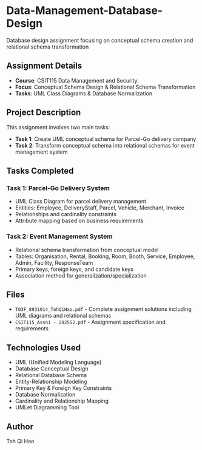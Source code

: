 # Data-Management-Database-Design

Database design assignment focusing on conceptual schema creation and relational schema transformation

## Assignment Details
- **Course**: CSIT115 Data Management and Security
- **Focus**: Conceptual Schema Design & Relational Schema Transformation
- **Tasks**: UML Class Diagrams & Database Normalization

## Project Description
This assignment involves two main tasks:
- **Task 1**: Create UML conceptual schema for Parcel-Go delivery company
- **Task 2**: Transform conceptual schema into relational schemas for event management system

## Tasks Completed

### Task 1: Parcel-Go Delivery System
- UML Class Diagram for parcel delivery management
- Entities: Employee, DeliveryStaff, Parcel, Vehicle, Merchant, Invoice
- Relationships and cardinality constraints
- Attribute mapping based on business requirements

### Task 2: Event Management System
- Relational schema transformation from conceptual model
- Tables: Organisation, Rental, Booking, Room, Booth, Service, Employee, Admin, Facility, ResponseTeam
- Primary keys, foreign keys, and candidate keys
- Association method for generalization/specialization

## Files
- `T03F_8931914_TohQiHao.pdf` - Complete assignment solutions including UML diagrams and relational schemas
- `CSIT115_Assn1 - 2025S2.pdf` - Assignment specification and requirements

## Technologies Used
- UML (Unified Modeling Language)
- Database Conceptual Design
- Relational Database Schema
- Entity-Relationship Modeling
- Primary Key & Foreign Key Constraints
- Database Normalization
- Cardinality and Relationship Mapping
- UMLet Diagramming Tool

## Author
Toh Qi Hao
